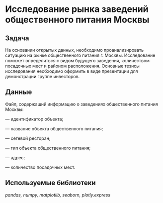 # Исследование рынка заведений общественного питания Москвы

## Задача

На основании открытых данных, необходимо проанализировать ситуацию на рынке общественного питания г. Москвы. Исследование поможет определиться с видом будущего заведения, количеством посадочных мест и районом расположения.
Основные тезисы исследования необходимо оформить в виде презентации для демонстрации группе инвесторов.

## Данные

Файл, содержащий информацию о заведениях общественного питания Москвы:   

— идентификатор объекта;

— название объекта общественного питания;

— сетевой ресторан;

— тип объекта общественного питания;

— адрес;

— количество посадочных мест.

## Используемые библиотеки
*pandas, numpy, matplotlib, seaborn, plotly.express*